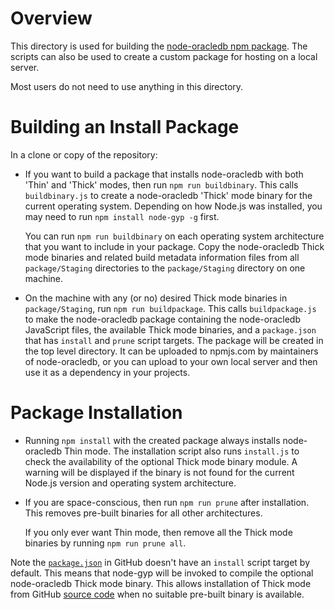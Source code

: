 # Overview

This directory is used for building the [node-oracledb npm
package](https://www.npmjs.com/package/oracledb).  The scripts can also be used
to create a custom package for hosting on a local server.

Most users do not need to use anything in this directory.

# Building an Install Package

In a clone or copy of the repository:

- If you want to build a package that installs node-oracledb with both 'Thin'
  and 'Thick' modes, then run `npm run buildbinary`.  This calls
  `buildbinary.js` to create a node-oracledb 'Thick' mode binary for the
  current operating system.  Depending on how Node.js was installed, you may
  need to run `npm install node-gyp -g` first.

  You can run `npm run buildbinary` on each operating system architecture that
  you want to include in your package.  Copy the node-oracledb Thick mode
  binaries and related build metadata information files from all
  `package/Staging` directories to the `package/Staging` directory on one
  machine.

- On the machine with any (or no) desired Thick mode binaries in
  `package/Staging`, run `npm run buildpackage`.  This calls `buildpackage.js`
  to make the node-oracledb package containing the node-oracledb JavaScript
  files, the available Thick mode binaries, and a `package.json` that has
  `install` and `prune` script targets.  The package will be created in the top
  level directory.  It can be uploaded to npmjs.com by maintainers of
  node-oracledb, or you can upload to your own local server and then use it as
  a dependency in your projects.

# Package Installation

- Running `npm install` with the created package always installs node-oracledb
  Thin mode.  The installation script also runs `install.js` to check the
  availability of the optional Thick mode binary module.  A warning will be
  displayed if the binary is not found for the current Node.js version and
  operating system architecture.

- If you are space-conscious, then run `npm run prune` after installation.
  This removes pre-built binaries for all other architectures.

  If you only ever want Thin mode, then remove all the Thick mode binaries by
  running `npm run prune all`.

Note the
[`package.json`](https://github.com/oracle/node-oracledb/blob/main/package.json)
in GitHub doesn't have an `install` script target by default.  This means that
node-gyp will be invoked to compile the optional node-oracledb Thick mode
binary.  This allows installation of Thick mode from GitHub [source
code](https://node-oracledb.readthedocs.io/en/latest/user_guide/installation.html#github)
when no suitable pre-built binary is available.
